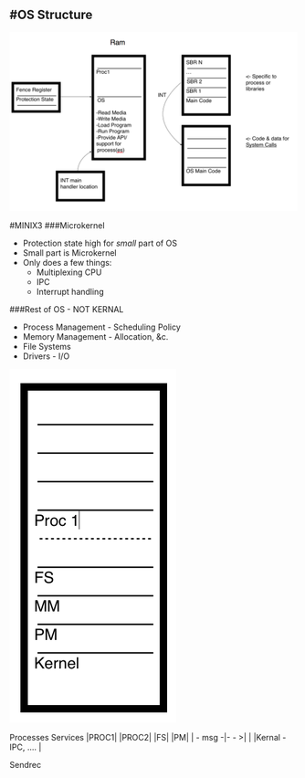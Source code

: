 #OS Structure
---
![alt text](https://github.com/gera-cameron/COP4600/blob/master/Charts/CompleteDiagram8_31.png "Diagram")

#MINIX3
###Microkernel
- Protection state high for *small* part of OS
- Small part is Microkernel
- Only does a few things:
  - Multiplexing CPU
  - IPC
  - Interrupt handling

###Rest of OS - NOT KERNAL
- Process Management - Scheduling Policy
- Memory Management - Allocation, &c.
- File Systems
- Drivers - I/O

![alt text](https://github.com/gera-cameron/COP4600/blob/master/Charts/Minix3Struct8_31.png "Diagram")


Processes        Services
|PROC1| |PROC2| |FS| |PM|
  | - msg -|- - >|    |
|Kernal - IPC, ....    |

Sendrec
